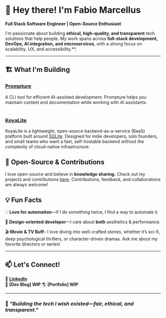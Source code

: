 # 👋 Hey there! I'm Fabio Marcellus  

**Full Stack Software Engineer | Open-Source Enthusiast**  

I'm passionate about building **ethical, high-quality, and transparent** tech solutions that help people. My work spans across **full-stack development, DevOps, AI integration, and microservices**, with a strong focus on scalability, UX, and accessibility.**.  

---

## 🏗️ What I'm Building  

### [**Prompture**](https://github.com/fabiomarcellusdev/prompture)
A CLI tool for efficient AI-assisted development. Prompture helps you maintain context and documentation while working with AI assistants. <br><br>


### [**KoyaLite**](https://github.com/koyalite/koyalite)
KoyaLite is a lightweight, open-source backend-as-a-service (BaaS) platform built around [SQLite](https://sqlite.org/). Designed for indie developers, solo founders, and small teams who want a fast, self-hostable backend without the complexity of cloud-native infrastructure.




## 📌 Open-Source & Contributions  
I love open-source and believe in **knowledge sharing**. Check out my projects and contributions [here](https://github.com/fabiomarcellusdev?tab=repositories). Contributions, feedback, and collaborations are always welcome!  



## 💡 Fun Facts    
💡 **Love for automation**—if I do something twice, I find a way to automate it.  

🎨 **Design-oriented developer**—I care about **both** aesthetics & performance.  

🎬 **Movie & TV Buff**– I love diving into well-crafted stories, whether it’s sci-fi, deep psychological thrillers, or character-driven dramas. Ask me about my favorite directors or series!

---

## 📫 Let's Connect!  
💼 **[LinkedIn](https://www.linkedin.com/in/fabio-mar/)**  
📝 **[Dev Blog] WIP**
🌎 **[Portfolio] WIP**  


---

### 🚀 *"Building the tech I wish existed—fair, ethical, and transparent."*  

